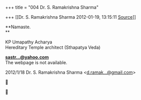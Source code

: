 +++
title = "004 Dr. S. Ramakrishna Sharma"

+++
[[Dr. S. Ramakrishna Sharma	2012-01-19, 13:15:11 [Source](https://groups.google.com/g/bvparishat/c/PhD_2FW_NtE)]]



**Namaste.  
**

KP Umapathy Acharya  
Hereditary Temple architect (Sthapatya Veda)  

**[sastr...@yahoo.com]()**  
The webpage is not available.  
  

2012/1/18 Dr. S. Ramakrishna Sharma \<[d.ramak...@gmail.com]()\>





